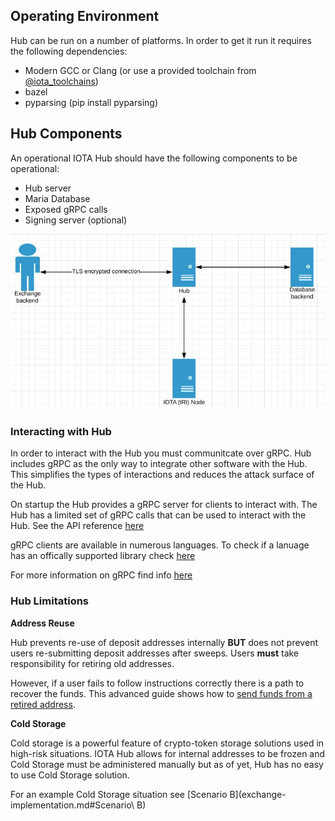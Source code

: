 ## Operating Environment

Hub can be run on a number of platforms. In order to get it run it requires the following dependencies:
- Modern GCC or Clang (or use a provided toolchain from [@iota_toolchains](https://github.com/iotaledger/toolchains))
- bazel
- pyparsing (pip install pyparsing)

## Hub Components

An operational IOTA Hub should have the following components to be operational: 
- Hub server
- Maria Database
- Exposed gRPC calls
- Signing server (optional)

![Diagram showing the hub components described above](images/components.jpg)

### Interacting with Hub 

In order to interact with the Hub you must communitcate over gRPC. Hub includes gRPC as the only way to integrate other software with the Hub. This simplifies the types of interactions and reduces the attack surface of the Hub. 

On startup the Hub provides a gRPC server for clients to interact with. The Hub has a limited set of gRPC calls that can be used to interact with the Hub. See the API reference [here](../api-reference/reference.md)

gRPC clients are available in numerous languages. To check if a lanuage has an offically supported library check [here](https://grpc.io/docs/)

For more information on gRPC find info [here](https://grpc.io/docs/guides/)

### Hub Limitations

**Address Reuse**

Hub prevents re-use of deposit addresses internally **BUT** does not prevent users re-submitting deposit addresses after sweeps.  Users **must** take responsibility for retiring old addresses.

However, if a user fails to follow instructions correctly there is a path to recover the funds. This advanced guide shows how to [send funds from a retired address](https://github.com/iotaledger/rpchub/blob/master/docs/hip/001-sign_bundle.md).
 
**Cold Storage**

Cold storage is a powerful feature of crypto-token storage solutions used in high-risk situations. IOTA Hub allows for internal addresses to be frozen and Cold Storage must be administered manually but as of yet, Hub has no easy to use Cold Storage solution.

For an example Cold Storage situation see [Scenario B](exchange-implementation.md#Scenario\ B)
